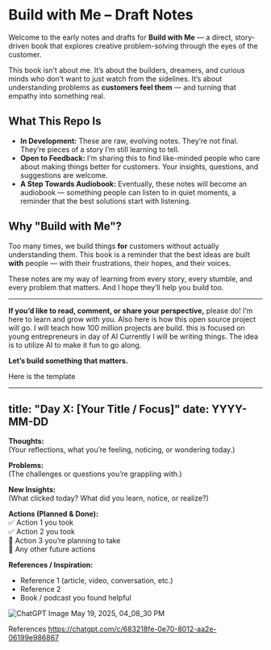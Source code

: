 # Build with Me – Draft Notes



Welcome to the early notes and drafts for **Build with Me** — a direct, story-driven book that explores creative problem-solving through the eyes of the customer.

This book isn’t about me. It’s about the builders, dreamers, and curious minds who don’t want to just watch from the sidelines. It’s about understanding problems as **customers feel them** — and turning that empathy into something real.

## What This Repo Is
- **In Development:** These are raw, evolving notes. They’re not final. They’re pieces of a story I’m still learning to tell.
- **Open to Feedback:** I’m sharing this to find like-minded people who care about making things better for customers. Your insights, questions, and suggestions are welcome.
- **A Step Towards Audiobook:** Eventually, these notes will become an audiobook — something people can listen to in quiet moments, a reminder that the best solutions start with listening.

## Why "Build with Me"?
Too many times, we build things **for** customers without actually understanding them. This book is a reminder that the best ideas are built **with** people — with their frustrations, their hopes, and their voices.

These notes are my way of learning from every story, every stumble, and every problem that matters. And I hope they’ll help you build too.

---

**If you’d like to read, comment, or share your perspective,** please do! I’m here to learn and grow with you.
Also here is how this open source project will go.
I will teach how 100 million projects are build. this is focused on young entrepreneurs in day of AI
Currently I will be writing things.
The idea is to utilize AI to make it fun to go along.

**Let’s build something that matters.**


Here is the template

---
title: "Day X: [Your Title / Focus]"
date: YYYY-MM-DD
---

**Thoughts:**  
(Your reflections, what you’re feeling, noticing, or wondering today.)

**Problems:**  
(The challenges or questions you’re grappling with.)

**New Insights:**  
(What clicked today? What did you learn, notice, or realize?)

**Actions (Planned & Done):**  
✅ Action 1 you took  
✅ Action 2 you took  
🔲 Action 3 you’re planning to take  
🔲 Any other future actions  

**References / Inspiration:**  
- Reference 1 (article, video, conversation, etc.)
- Reference 2  
- Book / podcast you found helpful
  

![ChatGPT Image May 19, 2025, 04_08_30 PM](https://github.com/user-attachments/assets/74b9a88d-5fc6-4486-834d-6d19d74c446f)

References
https://chatgpt.com/c/683218fe-0e70-8012-aa2e-06199e986867
